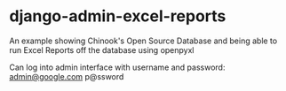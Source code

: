# django-admin-excel-reports

An example showing Chinook's Open Source Database and being able to run Excel Reports off the database using openpyxl

Can log into admin interface with username and password:
admin@google.com
p@ssword